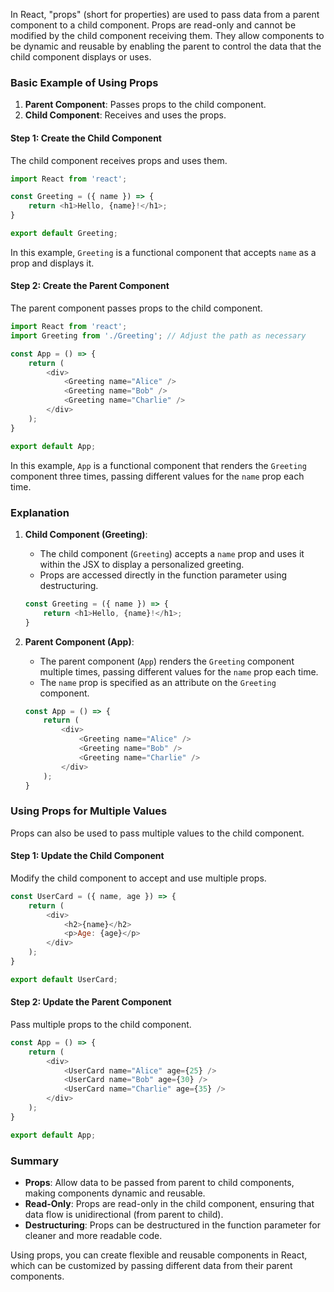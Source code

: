 In React, "props" (short for properties) are used to pass data from a parent component to a child component. Props are read-only and cannot be modified by the child component receiving them. They allow components to be dynamic and reusable by enabling the parent to control the data that the child component displays or uses.

### Basic Example of Using Props

1. **Parent Component**: Passes props to the child component.
2. **Child Component**: Receives and uses the props.

#### Step 1: Create the Child Component

The child component receives props and uses them.

```javascript
import React from 'react';

const Greeting = ({ name }) => {
    return <h1>Hello, {name}!</h1>;
}

export default Greeting;
```

In this example, `Greeting` is a functional component that accepts `name` as a prop and displays it.

#### Step 2: Create the Parent Component

The parent component passes props to the child component.

```javascript
import React from 'react';
import Greeting from './Greeting'; // Adjust the path as necessary

const App = () => {
    return (
        <div>
            <Greeting name="Alice" />
            <Greeting name="Bob" />
            <Greeting name="Charlie" />
        </div>
    );
}

export default App;
```

In this example, `App` is a functional component that renders the `Greeting` component three times, passing different values for the `name` prop each time.

### Explanation

1. **Child Component (Greeting)**:
   - The child component (`Greeting`) accepts a `name` prop and uses it within the JSX to display a personalized greeting.
   - Props are accessed directly in the function parameter using destructuring.

   ```javascript
   const Greeting = ({ name }) => {
       return <h1>Hello, {name}!</h1>;
   }
   ```

2. **Parent Component (App)**:
   - The parent component (`App`) renders the `Greeting` component multiple times, passing different values for the `name` prop each time.
   - The `name` prop is specified as an attribute on the `Greeting` component.

   ```javascript
   const App = () => {
       return (
           <div>
               <Greeting name="Alice" />
               <Greeting name="Bob" />
               <Greeting name="Charlie" />
           </div>
       );
   }
   ```

### Using Props for Multiple Values

Props can also be used to pass multiple values to the child component.

#### Step 1: Update the Child Component

Modify the child component to accept and use multiple props.

```javascript
const UserCard = ({ name, age }) => {
    return (
        <div>
            <h2>{name}</h2>
            <p>Age: {age}</p>
        </div>
    );
}

export default UserCard;
```

#### Step 2: Update the Parent Component

Pass multiple props to the child component.

```javascript
const App = () => {
    return (
        <div>
            <UserCard name="Alice" age={25} />
            <UserCard name="Bob" age={30} />
            <UserCard name="Charlie" age={35} />
        </div>
    );
}

export default App;
```

### Summary

- **Props**: Allow data to be passed from parent to child components, making components dynamic and reusable.
- **Read-Only**: Props are read-only in the child component, ensuring that data flow is unidirectional (from parent to child).
- **Destructuring**: Props can be destructured in the function parameter for cleaner and more readable code.

Using props, you can create flexible and reusable components in React, which can be customized by passing different data from their parent components.